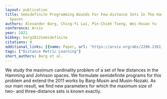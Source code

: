 ```yaml
---
layout: publication
title: Semidefinite Programming Bounds For Few-distance Sets In The Hamming And Johnson
  Spaces
authors: Alexander Barg, Ching-Yi Lai, Pin-Chieh Tseng, Wei-Hsuan Yu
conference: Arxiv
year: 2022
bibkey: barg2022semidefinite
citations: 0
additional_links: [{name: Paper, url: 'https://arxiv.org/abs/2206.13617'}]
tags: ["Distance Metric Learning"]
short_authors: Barg et al.
---
```

We study the maximum cardinality problem of a set of few distances in the
Hamming and Johnson spaces. We formulate semidefinite programs for this problem
and extend the 2011 works by Barg-Musin and Musin-Nozaki. As our main result,
we find new parameters for which the maximum size of two- and three-distance
sets is known exactly.